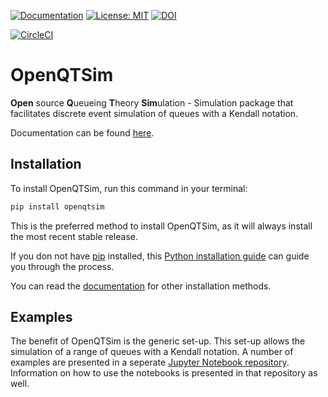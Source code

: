 [ ![Documentation](https://img.shields.io/badge/sphinx-documentation-informational.svg)](https://openqtsim.readthedocs.io)
[ ![License: MIT](https://img.shields.io/badge/License-MIT-informational.svg)](https://github.com/TUDelft-CITG/OpenQTSim/blob/master/LICENSE.txt)
[![DOI](https://zenodo.org/badge/DOI/10.5281/zenodo.3251545.svg)](https://doi.org/10.5281/zenodo.3251545)

[![CircleCI](https://circleci.com/gh/TUDelft-CITG/OpenQTSim.svg?style=svg&circle-token=fc95d870dc21fdf11e1ebc02f9defcd99212197a)](https://circleci.com/gh/TUDelft-CITG/OpenCLSim)

# OpenQTSim

**Open** source **Q**ueueing **T**heory **Sim**ulation - Simulation package that facilitates discrete event simulation of queues with a Kendall notation.

Documentation can be found [here](https://openqtsim.readthedocs.io).

## Installation

To install OpenQTSim, run this command in your terminal:

``` bash
pip install openqtsim
```

This is the preferred method to install OpenQTSim, as it will always install the most recent stable release.

If you don not have [pip](https://pip.pypa.io) installed, this [Python installation guide](http://docs.python-guide.org/en/latest/starting/installation/) can guide you through the process.

You can read the [documentation](https://openqtsim.readthedocs.io/en/latest/installation.html) for other installation methods.

## Examples

The benefit of OpenQTSim is the generic set-up. This set-up allows the simulation of a range of queues with a Kendall notation. A number of examples are presented in a seperate [Jupyter Notebook repository](https://github.com/TUDelft-CITG/OpenQTSim-Notebooks). Information on how to use the notebooks is presented in that repository as well.
